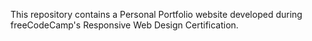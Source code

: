 This repository contains a Personal Portfolio website developed during freeCodeCamp's Responsive Web Design Certification.